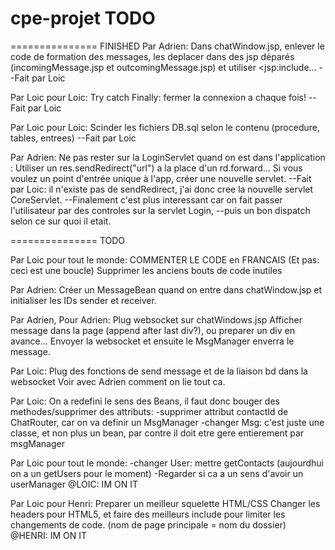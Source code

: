 cpe-projet TODO
===============


===============
FINISHED
Par Adrien:
Dans chatWindow.jsp, enlever le code de formation des messages, les deplacer dans des jsp déparés
(incomingMessage.jsp et outcomingMessage.jsp) et utiliser <jsp:include...
--Fait par Loic

Par Loic pour Loic:
Try catch Finally: fermer la connexion a chaque fois!
--Fait par Loic

Par Loic pour Loic:
Scinder les fichiers DB.sql selon le contenu (procedure, tables, entrees)
--Fait par Loic

Par Adrien:
Ne pas rester sur la LoginServlet quand on est dans l'application :
  Utiliser un res.sendRedirect("url") a la place d'un rd.forward...
  Si vous voulez un point d'entrée unique à l'app, créer une nouvelle servlet.
--Fait par Loic: il n'existe pas de sendRedirect, j'ai donc cree la nouvelle servlet CoreServlet.
--Finalement c'est plus interessant car on fait passer l'utilisateur par des controles sur la servlet Login,
--puis un bon dispatch selon ce sur quoi il etait.

===============
TODO

Par Loic pour tout le monde:
COMMENTER LE CODE en FRANCAIS (Et pas: ceci est une boucle)
Supprimer les anciens bouts de code inutiles

Par Adrien:
Créer un MessageBean quand on entre dans chatWindow.jsp et initialiser les IDs sender et receiver.

Par Adrien, Pour Adrien:
Plug websocket sur chatWindows.jsp
Afficher message dans la page (append after last div?), ou preparer un div en avance...
Envoyer la websocket et ensuite le MsgManager enverra le message.

Par Loic:
Plug des fonctions de send message et de la liaison bd dans la websocket
Voir avec Adrien comment on lie tout ca.

Par Loic:
On a redefini le sens des Beans, il faut donc bouger des methodes/supprimer des attributs:
-supprimer attribut contactId de ChatRouter, car on va definir un MsgManager
-changer Msg: c'est juste une classe, et non plus un bean, par contre il doit etre gere entierement par
msgManager

Par Loic pour tout le monde:
-changer User: mettre getContacts (aujourdhui on a un getUsers pour le moment)
-Regarder si ca a un sens d'avoir un userManager
@LOIC: IM ON IT

Par Loic pour Henri:
Preparer un meilleur squelette HTML/CSS
Changer les headers pour HTML5, et faire des meilleurs include pour limiter les changements de code.
(nom de page principale = nom du dossier)
@HENRI: IM ON IT
